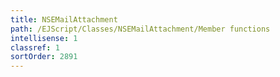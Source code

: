```yaml
---
title: NSEMailAttachment
path: /EJScript/Classes/NSEMailAttachment/Member functions
intellisense: 1
classref: 1
sortOrder: 2891
---
```





